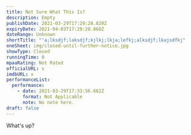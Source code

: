 ```yaml
---
title: Not Sure What This Is?
description: Empty
publishDate: 2021-03-29T17:29:28.820Z
expiryDate: 2021-04-03T17:29:28.868Z
dateRange: Unknown
shortTitle: "'a;lksdjf;laksdjf;kjlkj;lkja;lefkj;alksdjf;lkajsdfkj"
oneSheet: img/closed-until-further-notice.jpg
showType: Closed
runningTime: 0
mpaaRating: Not Rated
officialURL: x
imdbURL: x
performanceList:
  performance:
    - date: 2021-03-29T17:33:56.662Z
      format: Not Applicable
      note: No note here.
draft: false
---
```

What's up?